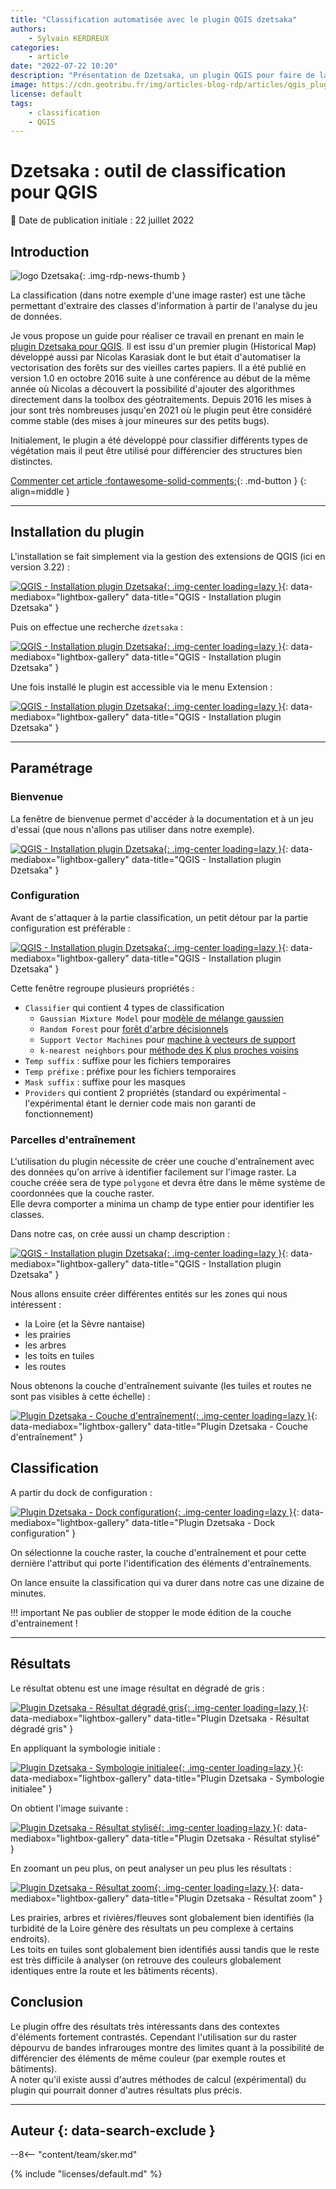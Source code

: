 ```yaml
---
title: "Classification automatisée avec le plugin QGIS dzetsaka"
authors:
    - Sylvain KERDREUX
categories:
    - article
date: "2022-07-22 10:20"
description: "Présentation de Dzetsaka, un plugin QGIS pour faire de la classification semi-automatisée."
image: https://cdn.geotribu.fr/img/articles-blog-rdp/articles/qgis_plugin_dzetsaka_classification/L_Dzetsaka_Resultat4.png
license: default
tags:
    - classification
    - QGIS
---
```


# Dzetsaka : outil de classification pour QGIS

:calendar: Date de publication initiale : 22 juillet 2022

## Introduction

![logo Dzetsaka](https://cdn.geotribu.fr/img/logos-icones/logiciels_librairies/qgis_dzetsaka.png "logo Dzetsaka"){: .img-rdp-news-thumb }

La classification (dans notre exemple d'une image raster) est une tâche permettant d'extraire des classes d'information à partir de l'analyse du jeu de données.

Je vous propose un guide pour réaliser ce travail en prenant en main le [plugin Dzetsaka pour QGIS](https://github.com/nkarasiak/dzetsaka). Il est issu d'un premier plugin (Historical Map) développé aussi par Nicolas Karasiak dont le but était d'automatiser la vectorisation des forêts sur des vieilles cartes papiers. Il a été publié en version 1.0 en octobre 2016 suite à une conférence au début de la même année où Nicolas a découvert la possibilité d'ajouter des algorithmes directement dans la toolbox des géotraitements. Depuis 2016 les mises à jour sont très nombreuses jusqu'en 2021 où le plugin peut être considéré comme stable (des mises à jour mineures sur des petits bugs).

Initialement, le plugin a été développé pour classifier différents types de végétation mais il peut être utilisé pour différencier des structures bien distinctes.

[Commenter cet article :fontawesome-solid-comments:](#__comments){: .md-button }
{: align=middle }

----

## Installation du plugin

L'installation se fait simplement via la gestion des extensions de QGIS (ici en version 3.22) :

[![QGIS - Installation plugin Dzetsaka](https://cdn.geotribu.fr/img/articles-blog-rdp/articles/qgis_plugin_dzetsaka_classification/A_QGIS_InstallPlugin.png "QGIS - Installation plugin Dzetsaka"){: .img-center loading=lazy }](https://cdn.geotribu.fr/img/articles-blog-rdp/articles/qgis_plugin_dzetsaka_classification/A_QGIS_InstallPlugin.png){: data-mediabox="lightbox-gallery" data-title="QGIS - Installation plugin Dzetsaka" }

Puis on effectue une recherche `dzetsaka` :

[![QGIS - Installation plugin Dzetsaka](https://cdn.geotribu.fr/img/articles-blog-rdp/articles/qgis_plugin_dzetsaka_classification/B_QGIS_InstallPlugin_suite.png "QGIS - Installation plugin Dzetsaka"){: .img-center loading=lazy }](https://cdn.geotribu.fr/img/articles-blog-rdp/articles/qgis_plugin_dzetsaka_classification/B_QGIS_InstallPlugin_suite.png){: data-mediabox="lightbox-gallery" data-title="QGIS - Installation plugin Dzetsaka" }

Une fois installé le plugin est accessible via le menu Extension :

[![QGIS - Installation plugin Dzetsaka](https://cdn.geotribu.fr/img/articles-blog-rdp/articles/qgis_plugin_dzetsaka_classification/C_QGIS_InstallPlugin_Fin.png "QGIS - Installation plugin Dzetsaka"){: .img-center loading=lazy }](https://cdn.geotribu.fr/img/articles-blog-rdp/articles/qgis_plugin_dzetsaka_classification/C_QGIS_InstallPlugin_Fin.png){: data-mediabox="lightbox-gallery" data-title="QGIS - Installation plugin Dzetsaka" }

----

## Paramétrage

### Bienvenue

La fenêtre de bienvenue permet d'accéder à la documentation et à un jeu d'essai (que nous n'allons pas utiliser dans notre exemple).

[![QGIS - Installation plugin Dzetsaka](https://cdn.geotribu.fr/img/articles-blog-rdp/articles/qgis_plugin_dzetsaka_classification/D_Dzetsaka_Welcome.png "QGIS - Installation plugin Dzetsaka"){: .img-center loading=lazy }](https://cdn.geotribu.fr/img/articles-blog-rdp/articles/qgis_plugin_dzetsaka_classification/D_Dzetsaka_Welcome.png){: data-mediabox="lightbox-gallery" data-title="QGIS - Installation plugin Dzetsaka" }

### Configuration

Avant de s'attaquer à la partie classification, un petit détour par la partie configuration est préférable :

[![QGIS - Installation plugin Dzetsaka](https://cdn.geotribu.fr/img/articles-blog-rdp/articles/qgis_plugin_dzetsaka_classification/E_Dzetsaka_Configuration.png "QGIS - Installation plugin Dzetsaka"){: .img-center loading=lazy }](https://cdn.geotribu.fr/img/articles-blog-rdp/articles/qgis_plugin_dzetsaka_classification/E_Dzetsaka_Configuration.png){: data-mediabox="lightbox-gallery" data-title="QGIS - Installation plugin Dzetsaka" }

Cette fenêtre regroupe plusieurs propriétés :

- `Classifier` qui contient 4 types de classification
    - `Gaussian Mixture Model` pour [modèle de mélange gaussien](https://fr.wikipedia.org/wiki/Mod%C3%A8le_de_m%C3%A9lange_gaussien)
    - `Random Forest` pour [forêt d'arbre décisionnels](https://fr.wikipedia.org/wiki/For%C3%AAt_d'arbres_d%C3%A9cisionnels)
    - `Support Vector Machines` pour [machine à vecteurs de support](https://fr.wikipedia.org/wiki/Machine_%C3%A0_vecteurs_de_support)
    - `k-nearest neighbors` pour [méthode des K plus proches voisins](https://fr.wikipedia.org/wiki/M%C3%A9thode_des_k_plus_proches_voisins)
- `Temp suffix` : suffixe pour les fichiers temporaires
- `Temp préfixe` : préfixe pour les fichiers temporaires
- `Mask suffix` : suffixe pour les masques
- `Providers` qui contient 2 propriétés (standard ou expérimental - l'expérimental étant le dernier code mais non garanti de fonctionnement)

### Parcelles d'entraînement

L'utilisation du plugin nécessite de créer une couche d'entraînement avec des données qu'on arrive à identifier facilement sur l'image raster.
La couche créée sera de type `polygone` et devra être dans le même système de coordonnées que la couche raster.  
Elle devra comporter a minima un champ de type entier pour identifier les classes.

Dans notre cas, on crée aussi un champ description :

[![QGIS - Installation plugin Dzetsaka](https://cdn.geotribu.fr/img/articles-blog-rdp/articles/qgis_plugin_dzetsaka_classification/F_Dzetsaka_Configuration_Train.png "QGIS - Installation plugin Dzetsaka"){: .img-center loading=lazy }](https://cdn.geotribu.fr/img/articles-blog-rdp/articles/qgis_plugin_dzetsaka_classification/F_Dzetsaka_Configuration_Train.png){: data-mediabox="lightbox-gallery" data-title="QGIS - Installation plugin Dzetsaka" }

Nous allons ensuite créer différentes entités sur les zones qui nous intéressent :

- la Loire (et la Sèvre nantaise)
- les prairies
- les arbres
- les toits en tuiles
- les routes

Nous obtenons la couche d'entraînement suivante (les tuiles et routes ne sont pas visibles à cette échelle) :

[![Plugin Dzetsaka - Couche d'entraînement](https://cdn.geotribu.fr/img/articles-blog-rdp/articles/qgis_plugin_dzetsaka_classification/G_Train_.png "Plugin Dzetsaka - Couche d'entraînement"){: .img-center loading=lazy }](https://cdn.geotribu.fr/img/articles-blog-rdp/articles/qgis_plugin_dzetsaka_classification/G_Train_.png){: data-mediabox="lightbox-gallery" data-title="Plugin Dzetsaka - Couche d'entraînement" }

## Classification

A partir du dock de configuration :

[![Plugin Dzetsaka - Dock configuration](https://cdn.geotribu.fr/img/articles-blog-rdp/articles/qgis_plugin_dzetsaka_classification/H_Dzetsaka_Dock.png "Plugin Dzetsaka - Dock configuration"){: .img-center loading=lazy }](https://cdn.geotribu.fr/img/articles-blog-rdp/articles/qgis_plugin_dzetsaka_classification/H_Dzetsaka_Dock.png){: data-mediabox="lightbox-gallery" data-title="Plugin Dzetsaka - Dock configuration" }

On sélectionne la couche raster, la couche d'entraînement et pour cette dernière l'attribut qui porte l'identification des éléments d'entraînements.

On lance ensuite la classification qui va durer dans notre cas une dizaine de minutes.

!!! important
    Ne pas oublier de stopper le mode édition de la couche d'entrainement !

----

## Résultats

Le résultat obtenu est une image résultat en dégradé de gris :

[![Plugin Dzetsaka - Résultat dégradé gris](https://cdn.geotribu.fr/img/articles-blog-rdp/articles/qgis_plugin_dzetsaka_classification/I_Dzetsaka_Resultat1.png "Plugin Dzetsaka - Résultat dégradé gris"){: .img-center loading=lazy }](https://cdn.geotribu.fr/img/articles-blog-rdp/articles/qgis_plugin_dzetsaka_classification/I_Dzetsaka_Resultat1.png){: data-mediabox="lightbox-gallery" data-title="Plugin Dzetsaka - Résultat dégradé gris" }

En appliquant la symbologie initiale :

[![Plugin Dzetsaka - Symbologie initialee](https://cdn.geotribu.fr/img/articles-blog-rdp/articles/qgis_plugin_dzetsaka_classification/J_Dzetsaka_Resultat2.png "Plugin Dzetsaka - Symbologie initialee"){: .img-center loading=lazy }](https://cdn.geotribu.fr/img/articles-blog-rdp/articles/qgis_plugin_dzetsaka_classification/J_Dzetsaka_Resultat2.png){: data-mediabox="lightbox-gallery" data-title="Plugin Dzetsaka - Symbologie initialee" }

On obtient l'image suivante :

[![Plugin Dzetsaka - Résultat stylisé](https://cdn.geotribu.fr/img/articles-blog-rdp/articles/qgis_plugin_dzetsaka_classification/K_Dzetsaka_Resultat3.png "Plugin Dzetsaka - Résultat stylisé"){: .img-center loading=lazy }](https://cdn.geotribu.fr/img/articles-blog-rdp/articles/qgis_plugin_dzetsaka_classification/K_Dzetsaka_Resultat3.png){: data-mediabox="lightbox-gallery" data-title="Plugin Dzetsaka - Résultat stylisé" }

En zoomant un peu plus, on peut analyser un peu plus les résultats :

[![Plugin Dzetsaka - Résultat zoom](https://cdn.geotribu.fr/img/articles-blog-rdp/articles/qgis_plugin_dzetsaka_classification/L_Dzetsaka_Resultat4.png "Plugin Dzetsaka - Résultat zoom"){: .img-center loading=lazy }](https://cdn.geotribu.fr/img/articles-blog-rdp/articles/qgis_plugin_dzetsaka_classification/L_Dzetsaka_Resultat4.png){: data-mediabox="lightbox-gallery" data-title="Plugin Dzetsaka - Résultat zoom" }

Les prairies, arbres et rivières/fleuves sont globalement bien identifiés (la turbidité de la Loire génère des résultats un peu complexe à certains endroits).  
Les toits en tuiles sont globalement bien identifiés aussi tandis que le reste est très difficile à analyser (on retrouve des couleurs globalement identiques entre la route et les bâtiments récents).

## Conclusion

Le plugin offre des résultats très intéressants dans des contextes d'éléments fortement contrastés. Cependant l'utilisation sur du raster dépourvu de bandes infrarouges montre des limites quant à la possibilité de différencier des éléments de même couleur (par exemple routes et bâtiments).  
A noter qu'il existe aussi d'autres méthodes de calcul (expérimental) du plugin qui pourrait donner d'autres résultats plus précis.

----

## Auteur {: data-search-exclude }

--8<-- "content/team/sker.md"

{% include "licenses/default.md" %}
